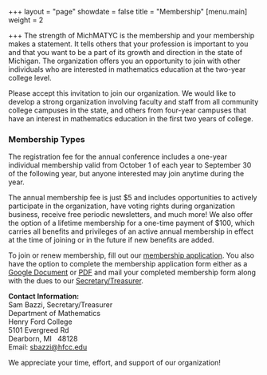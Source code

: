 +++
layout = "page"
showdate = false
title = "Membership"
[menu.main]
weight = 2

+++
The strength of MichMATYC is the membership and your membership makes a statement. It tells others that your profession is important to you and that you want to be a part of its growth and direction in the state of Michigan. The organization offers you an opportunity to join with other individuals who are interested in mathematics education at the two-year college level.

Please accept this invitation to join our organization. We would like to develop a strong organization involving faculty and staff from all community college campuses in the state, and others from four-year campuses that have an interest in mathematics education in the first two years of college.

### Membership Types

The registration fee for the annual conference includes a one-year individual membership valid from October 1 of each year to September 30 of the following year, but anyone interested may join anytime during the year. 

The annual membership fee is just $5 and includes opportunities to actively participate in the organization, have voting rights during organization business, receive free periodic newsletters, and much more! We also offer the option of a lifetime membership for a one-time payment of $100, which carries all benefits and privileges of an active annual membership in effect at the time of joining or in the future if new benefits are added. 

To join or renew membership, fill out our [membership application](https://docs.google.com/forms/d/1BvfadG2g2hn7knYdHBIJDUH3ewkWLdBye-sJSbw9PEw). You also have the option to complete the membership application form either as a [Google Document](http://bit.ly/michmatyc_form) or [PDF](http://www.michmatyc.org/uploads/membershipform.pdf) and mail your completed membership form along with the dues to our [Secretary/Treasurer](mailto:sbazzi@hfcc.edu).</br>

<b>Contact Information:</b></br>
Sam Bazzi, Secretary/Treasurer<br>
Department of Mathematics<br>
Henry Ford College<br>
5101 Evergreed Rd<br>
Dearborn, MI &nbsp; 48128<br>
Email: [sbazzi@hfcc.edu](mailto:sbazzi@hfcc.edu)

We appreciate your time, effort, and support of our organization!
